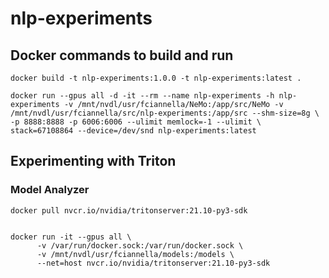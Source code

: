 # nlp-experiments

## Docker commands to build and run

```
docker build -t nlp-experiments:1.0.0 -t nlp-experiments:latest . 

docker run --gpus all -d -it --rm --name nlp-experiments -h nlp-experiments -v /mnt/nvdl/usr/fciannella/NeMo:/app/src/NeMo -v /mnt/nvdl/usr/fciannella/src/nlp-experiments:/app/src --shm-size=8g \
-p 8888:8888 -p 6006:6006 --ulimit memlock=-1 --ulimit \
stack=67108864 --device=/dev/snd nlp-experiments:latest
```


## Experimenting with Triton


### Model Analyzer
```
docker pull nvcr.io/nvidia/tritonserver:21.10-py3-sdk


docker run -it --gpus all \
      -v /var/run/docker.sock:/var/run/docker.sock \
      -v /mnt/nvdl/usr/fciannella/models:/models \
      --net=host nvcr.io/nvidia/tritonserver:21.10-py3-sdk
```